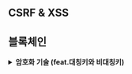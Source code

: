 ## CSRF & XSS

## 블록체인


<details>
    <summary><b>암호화 기술 (feat.대칭키와 비대칭키) </b></summary>

## 정리
### 대칭키
![img.png](img.png)
- 암호화, 복호화에 사용되는 키가 동일
#### 장점
- 구현이 용이하고 데이터를 암호화하기 위한 연산이 빨라 대용량 데이터 암호화에4 적합

#### 단점
- 강한 보안을 위해 키를 주기적으로 교환해줘야 한다.
- 키 탈취 및 관리가 어렵다.

#### 종류
- 블록 암호 방식
  - 기밀성이 있는 정보를 정해진 블록 단위로 암호화하는 대칭키 암호 시스템으로 만약 암호화하려는 정보가 블록 길이보다 길 경우 특정한 운용 모드가 사용
  - SEED. AES, DES 등

---

### 비대칭키 = 공개키
![img_1.png](img_1.png)
- 암호화, 복호화에 사용하는 키가 서로 다르다.
- 외부에 절대 노출되어서는 안되는 `개인키`와 공개적으로 개방되어 있는 `공개키`가 쌍으로 이루어진 형태이다.

#### 장점
- 키 분배 및 키 관리가 용이

#### 단점
- 연산 속도가 느리다.
- 상대적으로 키 길이가 길다.

#### 종류
- RSA 등 

### 대칭키와 비대칭키의 혼합
- A가 B의 공개키로 암호화 통신에 사용할 대칭키를 암호화하고 B에게 보냄
- B가 암호문을 받고 자신의 비밀키로 복호화함
- B는 A로부터 얻은 대칭키로 A에게 보낼 평문을 암호화하여 A에게 보냄
- A는 자신의 대칭키로 암호문을 복호화함
- 앞으로 이 대칭키로 암호화를 통신함
- 대량의 자료를 통해 암복호화 실행


</details>